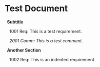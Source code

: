 # Test Document

&nbsp;&nbsp;**Subtitle**

&nbsp;&nbsp;&nbsp;&nbsp;1001 Req: This is a test requirement.

&nbsp;&nbsp;&nbsp;&nbsp;*2001 Comm: This is a test comment.*

&nbsp;&nbsp;**Another Section**

&nbsp;&nbsp;&nbsp;&nbsp;1002 Req: This is an indented requirement.
